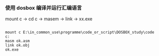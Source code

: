 ### 使用 dosbox 编译并运行汇编语言

mount c -> cd c -> masem -> link -> xx.exe

```assembly

mount c E:\in_common_use\programme\code_or_script\DOSBOX_study\code
c:
masm ok.asm
link ok.obj
ok.exe

```
